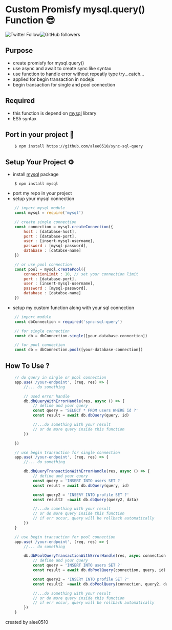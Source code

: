 # Custom Promisfy mysql.query() Function 😎
![Twitter Follow](https://img.shields.io/twitter/follow/a_lee0510?style=social)![GitHub followers](https://img.shields.io/github/followers/alee0510?style=social)

## Purpose
- create promisfy for mysql.query()
- use async and await to create sync like syntax
- use function to handle error without repeatly type try...catch...
- applied for begin transaction in nodejs
- begin transaction for single and pool connection

## Required
- this function is depend on [mysql](https://www.npmjs.com/package/mysql) library
- ES5 syntax

## Port in your project 🥤
```
    $ npm install https://github.com/alee0510/sync-sql-query
```

## Setup Your Project ⚙
- install [mysql](https://www.npmjs.com/package/mysql) package
```
    $ npm install mysql
```

- port my repo in your project
- setup your mysql connection
```javascript
    // import mysql module
    const mysql = require('mysql')

    // create single connection
    const connection = mysql.createConnection({
        host : [database-host],
        port : [database-port],
        user : [insert-mysql-username],
        password : [mysql-password],
        database : [databse-name]
    })

    // or use pool connection
    const pool = mysql.createPool({
        connectionLimit : 10, // set your connection limit
        port : [database-port],
        user : [insert-mysql-username],
        password : [mysql-password],
        database : [databse-name]
    })
```
- setup my custom function along with your sql connection
``` javascript
    // import module
    const dbConnection = required('sync-sql-query')

    // for single connection
    const db = dbConnection.single([your-database-connection])

    // for pool connection
    const db = dbConnection.pool([your-database-connection])
```

## How To Use ?
```javascript
    // do query in single or pool connection
    app.use('/your-endpoint', (req, res) => {
        //... do something

        // used error handle
        db.dbQueryWithErrorHandle(res, async () => {
            // define and your query
            const query = 'SELECT * FROM users WHERE id ?'
            const result = await db.dbQuery(query, id)

            //...do something with your result
            // or do more query inside this function
        })

    })

    // use begin transaction for single connection
    app.use('/your-endpoint', (req, res) => {
        //... do something

        db.dbQueryTransactionWithErrorHandle(res, async () => {
            // define and your query
            const query = 'INSERT INTO users SET ?'
            const result = await db.dbQuery(query, id)

            const query2 = 'INSERY INTO profile SET ?'
            const result2  =await db.dbQuery(query2, data)

            //...do something with your result 
            // or do more query inside this function
            // if err occur, query will be rollback automatically
        })
    }

    // use begin transaction for pool connection
    app.use('/your-endpoint', (req, res) => {
        //... do something

        db.dbPoolQueryTransactionWithErrorHandle(res, async connection => {
            // define and your query
            const query = 'INSERT INTO users SET ?'
            const result = await db.dbPoolQuery(connection, query, id)

            const query2 = 'INSERY INTO profile SET ?'
            const result2  =await db.dbPoolQuery(connection, query2, data)

            //...do something with your result 
            // or do more query inside this function
            // if err occur, query will be rollback automatically
        })
    }
```

created by alee0510